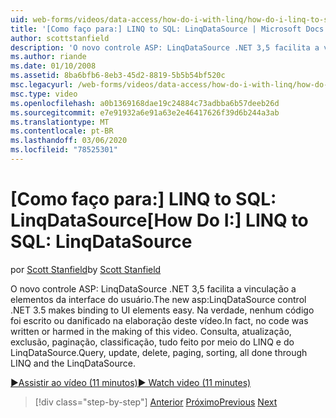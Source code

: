 ```yaml
---
uid: web-forms/videos/data-access/how-do-i-with-linq/how-do-i-linq-to-sql-linqdatasource
title: '[Como faço para:] LINQ to SQL: LinqDataSource | Microsoft Docs'
author: scottstanfield
description: 'O novo controle ASP: LinqDataSource .NET 3,5 facilita a vinculação a elementos da interface do usuário. Na verdade, nenhum código foi escrito ou danificado na elaboração deste vídeo. Consulta, UPD...'
ms.author: riande
ms.date: 01/10/2008
ms.assetid: 8ba6bfb6-8eb3-45d2-8819-5b5b54bf520c
msc.legacyurl: /web-forms/videos/data-access/how-do-i-with-linq/how-do-i-linq-to-sql-linqdatasource
msc.type: video
ms.openlocfilehash: a0b1369168dae19c24884c73adbba6b57deeb26d
ms.sourcegitcommit: e7e91932a6e91a63e2e46417626f39d6b244a3ab
ms.translationtype: MT
ms.contentlocale: pt-BR
ms.lasthandoff: 03/06/2020
ms.locfileid: "78525301"
---
```

# <a name="how-do-i-linq-to-sql-linqdatasource"></a><span data-ttu-id="b1510-105">[Como faço para:] LINQ to SQL: LinqDataSource</span><span class="sxs-lookup"><span data-stu-id="b1510-105">[How Do I:] LINQ to SQL: LinqDataSource</span></span>

<span data-ttu-id="b1510-106">por [Scott Stanfield](https://github.com/scottstanfield)</span><span class="sxs-lookup"><span data-stu-id="b1510-106">by [Scott Stanfield](https://github.com/scottstanfield)</span></span>

<span data-ttu-id="b1510-107">O novo controle ASP: LinqDataSource .NET 3,5 facilita a vinculação a elementos da interface do usuário.</span><span class="sxs-lookup"><span data-stu-id="b1510-107">The new asp:LinqDataSource control .NET 3.5 makes binding to UI elements easy.</span></span> <span data-ttu-id="b1510-108">Na verdade, nenhum código foi escrito ou danificado na elaboração deste vídeo.</span><span class="sxs-lookup"><span data-stu-id="b1510-108">In fact, no code was written or harmed in the making of this video.</span></span> <span data-ttu-id="b1510-109">Consulta, atualização, exclusão, paginação, classificação, tudo feito por meio do LINQ e do LinqDataSource.</span><span class="sxs-lookup"><span data-stu-id="b1510-109">Query, update, delete, paging, sorting, all done through LINQ and the LinqDataSource.</span></span>

[<span data-ttu-id="b1510-110">&#9654;Assistir ao vídeo (11 minutos)</span><span class="sxs-lookup"><span data-stu-id="b1510-110">&#9654; Watch video (11 minutes)</span></span>](https://channel9.msdn.com/Blogs/ASP-NET-Site-Videos/how-do-i-linq-to-sql-linqdatasource)

> [!div class="step-by-step"]
> <span data-ttu-id="b1510-111">[Anterior](how-do-i-linq-to-sql-updating-the-database.md)
> [Próximo](how-do-i-linq-to-sql-custom-linqdatasource.md)</span><span class="sxs-lookup"><span data-stu-id="b1510-111">[Previous](how-do-i-linq-to-sql-updating-the-database.md)
[Next](how-do-i-linq-to-sql-custom-linqdatasource.md)</span></span>

